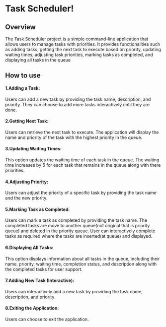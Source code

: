 # Task Scheduler!
## Overview
The Task Scheduler project is a simple command-line application that allows users to manage tasks with priorities. It provides functionalities such as adding tasks, getting the next task to execute based on priority, updating waiting times, adjusting task priorities, marking tasks as completed, and displaying all tasks in the queue

## How to use
#### 1.Adding a Task: 
Users can add a new task by providing the task name, description, and priority. They can choose to add more tasks interactively until they are done.

#### 2.Getting Next Task:
Users can retrieve the next task to execute. The application will display the name and priority of the task with the highest priority in the queue.

#### 3.Updating Waiting Times:
This option updates the waiting time of each task in the queue. The waiting time increases by 5 for each task that remains in the queue along with there priorities.

#### 4.Adjusting Priority: 
Users can adjust the priority of a specific task by providing the task name and the new priority.

#### 5.Marking Task as Completed: 
Users can mark a task as completed by providing the task name. The completed tasks are move to another queue(not original that is priority queue) and deleted in the priority queue. User can interactively complete tasks as required where the tasks are inserted(at queue) and displayed.

#### 6.Displaying All Tasks: 
This option displays information about all tasks in the queue, including their name, priority, waiting time, completion status, and description along with the completed tasks for user support.

#### 7.Adding New Task (Interactive): 
Users can interactively add a new task by providing the task name, description, and priority.

#### 8.Exiting the Application: 
Users can choose to exit the application.




